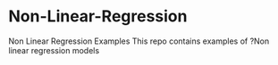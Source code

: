 # Non-Linear-Regression
Non Linear Regression Examples
This repo contains examples of ?Non linear regression models
